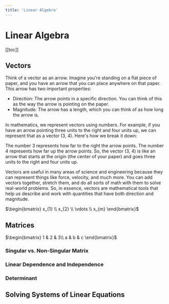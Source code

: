 ```yaml
---
title: 'Linear Algebra'
---
```


# Linear Algebra

[[toc]]

## Vectors

Think of a vector as an arrow. Imagine you're standing on a flat piece of paper, and you have an arrow that you can place anywhere on that paper. This arrow has two important properties:

- Direction: The arrow points in a specific direction. You can think of this as the way the arrow is pointing on the paper.
- Magnitude: The arrow has a length, which you can think of as how long the arrow is.

In mathematics, we represent vectors using numbers. For example, if you have an arrow pointing three units to the right and four units up, we can represent that as a vector (3, 4). Here's how we break it down:

The number 3 represents how far to the right the arrow points.
The number 4 represents how far up the arrow points.
So, the vector (3, 4) is like an arrow that starts at the origin (the center of your paper) and goes three units to the right and four units up.

Vectors are useful in many areas of science and engineering because they can represent things like force, velocity, and much more. You can add vectors together, stretch them, and do all sorts of math with them to solve real-world problems. So, in essence, vectors are mathematical tools that help us describe and work with quantities that have both direction and magnitude.

$\begin{bmatrix}
x_{1} \\
x_{2} \\
\vdots \\
x_{m}
\end{bmatrix}$

## Matrices

$\begin{bmatrix}
1 & 2 & 3\\
a & b & c
\end{bmatrix}$

### Singular vs. Non-Singular Matrix

### Linear Dependence and Independence

### Determinant

## Solving Systems of Linear Equations
